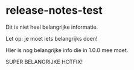 # release-notes-test

Dit is niet heel belangrijke informatie.

Let op: je moet iets belangrijks doen!

Hier is nog belangrijke info die in 1.0.0 mee moet.

SUPER BELANGRIJKE HOTFIX!
